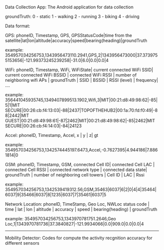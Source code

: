 Data Collection App: The Android application for data collection

groundTruth: 
0 - static
1 - walking
2 - running
3 - biking
4 - driving

Data format: 

GPS:
phoneID, Timestamp, GPS, GPSStatusCode|time from the satellite|lat|lon|altitude|accuracy|speed|bearing(heading)|groundTruth

example:
354957034256753,1343956473110.2941,GPS,2|1343956473000|37.3739755153656|-121.99373245239258|-31.0|6.0|0.0|0.0|4  					


WiFi:
phoneID, Timestamp, WiFi, WiFiState| current connected WiFi SSID| current connected WiFi BSSID | connected WiFi RSSI | number of neighboring wifi APs | groundTruth | SSID | BSSID | RSSI (level) | frequency| ....

example:
356441045935745,1349407899513.1902,Wifi,3|MIT|00:21:d8:49:98:62|-85|5|1|MIT SECURE|00:26:cb:f4:13:03|-88|2437|TOPOFTHEHUB2|00:1a:70:fd:f0:49|-88|2442|MIT GUEST|00:21:d8:49:98:61|-87|2462|MIT|00:21:d8:49:98:62|-85|2462|MIT SECURE|00:26:cb:f4:14:03|-84|24123


Accel:
phoneID, Timestamp, Accel, x | y | z| gt

example:
354957034256753,1342574445197.6473,Accel,-0.7627395|4.944186|7.8861814|0

GSM:
phoneID, Timestamp, GSM,  connected Cell ID| connected Cell LAC | connected Cell RSSI | connected network type | connected data state| groundTruth | number of neighboring cell towers | Cell ID | LAC | Rssi

example:
354957034256753,1342539419312.56,GSM,35463|6037|6|2|0|4|4|35464|6037|9|35466|6037|8|1235|6037|7|35461|6037|5

Network Location:
phoneID, TimeStamp, Geo Loc, NWLoc status code | time | lat | lon | altitude | accuracy | speed | bearing(heading) | groundTruth

example:
354957034256753,1343970781751.2646,Geo Loc,1|1343970781736|37.3840827|-121.9934066|0.0|909.0|0.0|0.0|4


---

Mobility Detector: Codes for compute the activity recgnition accuracy for different sensors